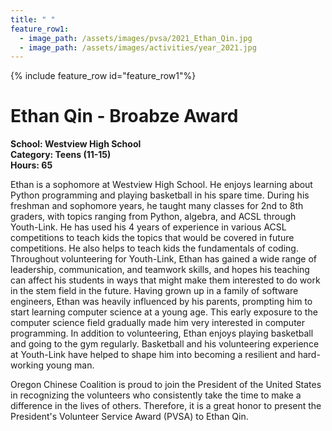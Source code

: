 ```yaml
---
title: " "
feature_row1:
  - image_path: /assets/images/pvsa/2021_Ethan_Qin.jpg
  - image_path: /assets/images/activities/year_2021.jpg
---
```


{% include feature_row id="feature_row1"%}

# Ethan Qin - Broabze Award

**School: Westview High School**  
**Category: Teens (11-15)**  
**Hours: 65**  

Ethan is a sophomore at Westview High School. He enjoys learning about Python programming and playing basketball in his spare time. During his freshman and sophomore years, he taught many classes for 2nd to 8th graders, with topics ranging from Python, algebra, and ACSL through Youth-Link. He has used his 4 years of experience in various ACSL competitions to teach kids the topics that would be covered in future competitions. He also helps to teach kids the fundamentals of coding. Throughout volunteering for Youth-Link, Ethan has gained a wide range of leadership, communication, and teamwork skills, and hopes his teaching can affect his students in ways that might make them interested to do work in the stem field in the future. Having grown up in a family of software engineers, Ethan was heavily influenced by his parents, prompting him to start learning computer science at a young age. This early exposure to the computer science field gradually made him very interested in computer programming. In addition to volunteering, Ethan enjoys playing basketball and going to the gym regularly. Basketball and his volunteering experience at Youth-Link have helped to shape him into becoming a resilient and hard-working young man.

Oregon Chinese Coalition is proud to join the President of the United States in recognizing the volunteers who consistently take the time to make a difference in the lives of others. Therefore, it is a great honor to present the President's Volunteer Service Award (PVSA) to Ethan Qin.
